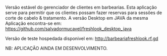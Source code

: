 Versão estável do gerenciador de clientes em barbearias.
Esta aplicação serve para permitir que os clientes possam fazer reservas para sessões de corte de cabelo & tratamento.
A versão Desktop em JAVA da mesma Aplicação encontra-se em: https://github.com/salvadormucavel/freshlook_desktop_java

Versão de teste hospedada disponivel em: http://barbeariafreshlook.rf.gd

NB: APLICAÇÃO AINDA EM DESENVOLVIMENTO.
